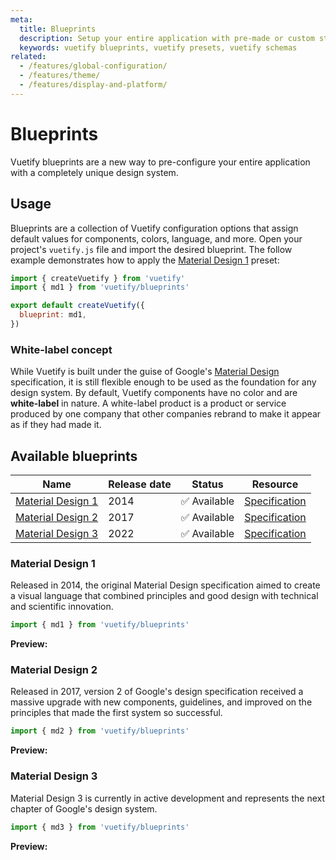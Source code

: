 ```yaml
---
meta:
  title: Blueprints
  description: Setup your entire application with pre-made or custom styling and designs
  keywords: vuetify blueprints, vuetify presets, vuetify schemas
related:
  - /features/global-configuration/
  - /features/theme/
  - /features/display-and-platform/
---
```


# Blueprints

Vuetify blueprints are a new way to pre-configure your entire application with a completely unique design system.

<PageFeatures />

<PromotedEntry />

## Usage

Blueprints are a collection of Vuetify configuration options that assign default values for components, colors, language, and more. Open your project's `vuetify.js` file and import the desired blueprint. The follow example demonstrates how to apply the [Material Design 1](#material-design-1) preset:

```js { resource=plugins/vuetify.js }
import { createVuetify } from 'vuetify'
import { md1 } from 'vuetify/blueprints'

export default createVuetify({
  blueprint: md1,
})
```

### White-label concept

While Vuetify is built under the guise of Google's [Material Design](https://material.io) specification, it is still flexible enough to be used as the foundation for any design system. By default, Vuetify components have no color and are **white-label** in nature. A white-label product is a product or service produced by one company that other companies rebrand to make it appear as if they had made it.

## Available blueprints

| Name | Release date | Status | Resource |
| - | - | - | - |
| [Material Design 1](#material-design-1) | 2014 | ✅ Available | [Specification](https://m1.material.io) |
| [Material Design 2](#material-design-2) | 2017 | ✅ Available | [Specification](https://m2.material.io) |
| [Material Design 3](#material-design-3) | 2022 | ✅ Available | [Specification](https://m3.material.io) |

### Material Design 1

Released in 2014, the original Material Design specification aimed to create a visual language that combined principles and good design with technical and scientific innovation.

```javascript { resource=plugins/vuetify.js }
import { md1 } from 'vuetify/blueprints'
```

**Preview:**

<ExamplesExample preview file="blueprints/md1" />

### Material Design 2

Released in 2017, version 2 of Google's design specification received a massive upgrade with new components, guidelines, and improved on the principles that made the first system so successful.

```javascript { resource=plugins/vuetify.js }
import { md2 } from 'vuetify/blueprints'
```

**Preview:**

<ExamplesExample preview file="blueprints/md2" />

### Material Design 3

Material Design 3 is currently in active development and represents the next chapter of Google's design system.

```javascript { resource=plugins/vuetify.js }
import { md3 } from 'vuetify/blueprints'
```

**Preview:**

<ExamplesExample preview file="blueprints/md3" />
